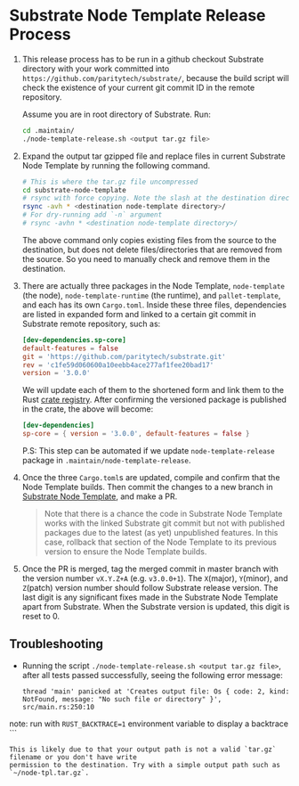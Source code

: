 # Substrate Node Template Release Process

1. This release process has to be run in a github checkout Substrate directory with your work
committed into `https://github.com/paritytech/substrate/`, because the build script will check
the existence of your current git commit ID in the remote repository.

	Assume you are in root directory of Substrate. Run:

	```bash
	cd .maintain/
	./node-template-release.sh <output tar.gz file>
	```

2. Expand the output tar gzipped file and replace files in current Substrate Node Template
by running the following command.

	```bash
	# This is where the tar.gz file uncompressed
	cd substrate-node-template
	# rsync with force copying. Note the slash at the destination directory is important
	rsync -avh * <destination node-template directory>/
	# For dry-running add `-n` argument
	# rsync -avhn * <destination node-template directory>/
	```

	The above command only copies existing files from the source to the destination, but does not
	delete files/directories that are removed from the source. So you need to manually check and
	remove them in the destination.

3. There are actually three packages in the Node Template, `node-template` (the node),
`node-template-runtime` (the runtime), and `pallet-template`, and each has its own `Cargo.toml`.
Inside these three files, dependencies are listed in expanded form and linked to a certain git
commit in Substrate remote repository, such as:

	```toml
	[dev-dependencies.sp-core]
	default-features = false
	git = 'https://github.com/paritytech/substrate.git'
	rev = 'c1fe59d060600a10eebb4ace277af1fee20bad17'
	version = '3.0.0'
	```

	We will update each of them to the shortened form and link them to the Rust
	[crate registry](https://crates.io/). After confirming the versioned package is published in
	the crate, the above will become:

	```toml
	[dev-dependencies]
	sp-core = { version = '3.0.0', default-features = false }
	```

	P.S: This step can be automated if we update `node-template-release` package in
	`.maintain/node-template-release`.

4. Once the three `Cargo.toml`s are updated, compile and confirm that the Node Template builds. Then
commit the changes to a new branch in [Substrate Node Template](https://github.com/substrate-developer-hub/substrate-node-template), and make a PR.

	> Note that there is a chance the code in Substrate Node Template works with the linked Substrate git
	commit but not with published packages due to the latest (as yet) unpublished features. In this case,
	rollback that section of the Node Template to its previous version to ensure the Node Template builds.

5. Once the PR is merged, tag the merged commit in master branch with the version number
`vX.Y.Z+A` (e.g. `v3.0.0+1`). The `X`(major), `Y`(minor), and `Z`(patch) version number should
follow Substrate release version. The last digit is any significant fixes made in the Substrate
Node Template apart from Substrate. When the Substrate version is updated, this digit is reset to 0.

## Troubleshooting

- Running the script `./node-template-release.sh <output tar.gz file>`, after all tests passed
	successfully, seeing the following error message:

	```
	thread 'main' panicked at 'Creates output file: Os { code: 2, kind: NotFound, message: "No such file or directory" }', src/main.rs:250:10
note: run with `RUST_BACKTRACE=1` environment variable to display a backtrace
	```

	This is likely due to that your output path is not a valid `tar.gz` filename or you don't have write
	permission to the destination. Try with a simple output path such as `~/node-tpl.tar.gz`.
